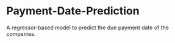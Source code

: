 # Payment-Date-Prediction
A regressor-based model to predict the due payment date of the companies.
